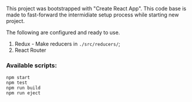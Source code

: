 This project was bootstrapped with "Create React App". This code base is made to fast-forward the intermidiate setup process while starting new project.

The following are configured and ready to use.

1) Redux - Make reducers in `./src/reducers/`;
2) React Router


### Available scripts:  
`npm start`  
`npm test`  
`npm run build`  
`npm run eject`  
